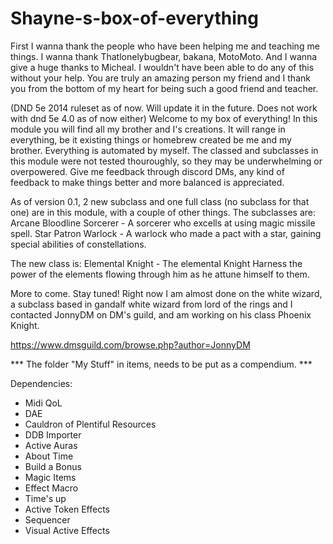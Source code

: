 # Shayne-s-box-of-everything
First I wanna thank the people who have been helping me and teaching me things. I wanna thank Thatlonelybugbear, bakana, MotoMoto.
And I wanna give a huge thanks to Micheal. I wouldn't have been able to do any of this without your help. You are truly an amazing person my friend and I thank you from the bottom of my heart for being such a good friend and teacher.

(DND 5e 2014 ruleset as of now. Will update it in the future. Does not work with dnd 5e 4.0 as of now either)
Welcome to my box of everything! In this module you will find all my brother and I's creations. It will range in everything, be it existing things or homebrew created be me and my brother. Everything is automated by myself. The classed and subclasses in this module were not tested thouroughly, so they may be underwhelming or overpowered.  Give me feedback through discord DMs, any kind of feedback to make things better and more balanced is appreciated.

As of version 0.1, 2 new subclass and one full class (no subclass for that one) are in this module, with a couple of other things.
The subclasses are:
Arcane Bloodline Sorcerer - A sorcerer who excells at using magic missile spell.
Star Patron Warlock - A warlock who made a pact with a star, gaining special abilities of constellations.

The new class is:
Elemental Knight - The elemental Knight Harness the power of the elements flowing through him as he attune himself to them.

More to come. Stay tuned!
Right now I am almost done on the white wizard, a subclass based in gandalf white wizard from lord of the rings and I contacted JonnyDM on DM's guild, and am working on his class Phoenix Knight. 

https://www.dmsguild.com/browse.php?author=JonnyDM


*** The folder "My Stuff" in items, needs to be put as a compendium. ***

Dependencies:
- Midi QoL
- DAE
- Cauldron of Plentiful Resources
- DDB Importer
- Active Auras
- About Time
- Build a Bonus
- Magic Items
- Effect Macro
- Time's up
- Active Token Effects
- Sequencer
- Visual Active Effects
